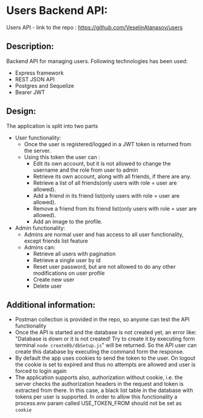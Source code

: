 # Users Backend API:
 Users API  - link to the repo :  https://github.com/VeselinAtanasov/users
## Description:
Backend API for managing users. Following technologies has been used:
* Express framework
* REST JSON API
* Postgres and Sequelize
* Bearer JWT 
## Design:
The application is split into two parts
* User functionality:
    * Once the user is registered/logged in a JWT token is returned from the server.
    * Using this token the user can :
		* Edit its own account, but it is not allowed to change the username and the role from user to admin 
		* Retrieve its own account, along with all friends, if there are any.
		* Retrieve a list of all friends(only users with role = user are allowed).
		* Add a friend in its friend list(only users with role = user are allowed).
		* Remove a friend from its friend list(only users with role = user are allowed).
		* Add an image to the profile.
* Admin functionality:
    * Admins are normal user and has access to all user functionality, except friends list feature
    * Admins can:
		* Retrieve all users with pagination
		* Retrieve a single user by id
		* Reset user password, but are not allowed to do any other modifications on user profile
		* Create new user
		* Delete user
## Additional information:
* Postman collection is provided in the repo, so anyone can test the API functionality
* Once the API is started and the database is not created yet, an error like: "Database is down or it is not created! Try to create it by executing form terminal `node createDb/dbSetup.js`" will be returned. So the API user can create this database by executing the command form the response.
* By default the app uses cookies to send the token to the user. On logout the cookie is set to expired and thus no attempts are allowed and user is forced to login again
* The application supports also, authorization without cookie, i.e. the server checks the authorization headers in the request and token is extracted from there. In this case, a black list table in the database with tokens per user is supported. In order to allow this functionality a process.env param called USE_TOKEN_FROM should not be set as `cookie`